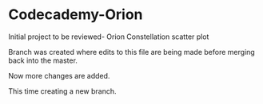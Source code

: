 # Codecademy-Orion
Initial project to be reviewed- Orion Constellation scatter plot

Branch was created where edits to this file are being made before merging back into the master.

Now more changes are added.

This time creating a new branch.
